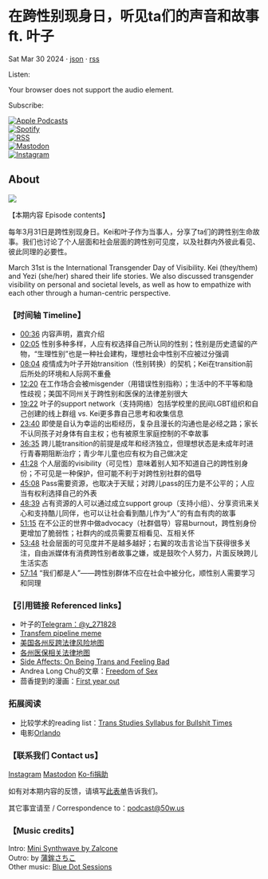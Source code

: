 # 在跨性别现身日，听见ta们的声音和故事 ft. 叶子

Sat Mar 30 2024 · [json](https://pod.50w.us/i/T6Ym7-Q9bJ0/json/) · [rss](https://pod.50w.us/i/T6Ym7-Q9bJ0/rss/)

Listen:

Your browser does not support the audio element.

Subscribe:

[![Apple Podcasts](https://pod.50w.us/assets/brands/subscribe/apple.jpg)](https://podcasts.apple.com/us/podcast/酷儿流水席/id1725512952)  
[![Spotify](https://pod.50w.us/assets/brands/subscribe/spotify.jpg)](https://open.spotify.com/show/2tthCR4m5rDY1Wcy5wpbqD)  
[![RSS](https://pod.50w.us/assets/brands/subscribe/rss.png)](https://pod.50w.us/rss/)  
[![Mastodon](https://pod.50w.us/assets/brands/subscribe/custom.png)](https://biplus.date/@queerroadsidebanquet)  
[![Instagram](https://pod.50w.us/assets/brands/subscribe/custom.png)](https://www.instagram.com/queerroadsidebanquet/)

## About

[![](https://media-cdn.50w.us/microfeed-podcast/production/images/item-0efd6e62395cfaeb0293ed0a534aa28c.png)](https://media-cdn.50w.us/microfeed-podcast/production/images/item-0efd6e62395cfaeb0293ed0a534aa28c.png)

【本期内容 Episode contents】

每年3月31日是跨性别现身日。Kei和叶子作为当事人，分享了ta们的跨性别生命故事。我们也讨论了个人层面和社会层面的跨性别可见度，以及社群内外彼此看见、彼此同理的必要性。

March 31st is the International Transgender Day of Visibility. Kei (they/them) and Yezi (she/her) shared their life stories. We also discussed transgender visibility on personal and societal levels, as well as how to empathize with each other through a human-centric perspective.

### 【时间轴 Timeline】

- [00:36](#t=00:36) 内容声明，嘉宾介绍
- [02:05](#t=02:05) 性别多种多样，人应有权选择自己所认同的性别；性别是历史遗留的产物，“生理性别”也是一种社会建构，理想社会中性别不应被过分强调
- [08:04](#t=08:04) 疫情成为叶子开始transition（性别转换）的契机；Kei在transition前后所处的环境和人际网不重叠
- [12:20](#t=12:20) 在工作场合会被misgender（用错误性别指称）；生活中的不平等和隐性歧视；美国不同州关于跨性别和医保的法律差别很大
- [19:22](#t=19:22) 叶子的support network（支持网络）包括学校里的民间LGBT组织和自己创建的线上群组 vs. Kei更多靠自己思考和收集信息
- [23:40](#t=23:40) 即使是自认为幸运的出柜经历，复杂且漫长的沟通也是必经之路；家长不认同孩子对身体有自主权；也有被原生家庭控制的不幸故事
- [36:35](#t=36:35) 跨儿能transition的前提是成年和经济独立，但理想状态是未成年时进行青春期阻断治疗；青少年儿童也应有权为自己做决定
- [41:28](#t=41:28) 个人层面的visibility（可见性）意味着别人知不知道自己的跨性别身份；不可见是一种保护，但可能不利于对跨性别社群的倡导
- [45:08](#t=45:08) Pass需要资源，也取决于天赋；对跨儿pass的压力是不公平的；人应当有权利选择自己的外表
- [48:39](#t=48:39) 占有资源的人可以通过成立support group（支持小组）、分享资讯来关心和支持酷儿同伴，也可以让社会看到酷儿作为“人”的有血有肉的故事
- [51:15](#t=51:15) 在不公正的世界中做advocacy（社群倡导）容易burnout，跨性别身份更增加了脆弱性；社群内的成员需要互相看见、互相关怀
- [53:48](#t=53:48) 社会层面的可见度并不是越多越好；右翼的攻击言论当下获得很多关注，自由派媒体有消费跨性别者故事之嫌，或是鼓吹个人努力，片面反映跨儿生活实态
- [57:14](#t=57:14) “我们都是人”——跨性别群体不应在社会中被分化，顺性别人需要学习和同理

### 【引用链接 Referenced links】

- 叶子的[Telegram：@y\_271828](https://t.me/y_271828)
- [Transfem pipeline meme](https://knowyourmeme.com/memes/beware-of-the-pipeline)
- [美国各州反跨法律风险地图](https://www.erininthemorning.com/p/anti-trans-legislative-risk-assessment-cd3)
- [各州医保相关法律地图](https://www.lgbtmap.org/equality-maps/healthcare_laws_and_policies)
- [Side Affects: On Being Trans and Feeling Bad](https://www.goodreads.com/book/show/59491459-side-affects)
- Andrea Long Chu的文章：[Freedom of Sex](https://nymag.com/intelligencer/article/trans-rights-biological-sex-gender-judith-butler.html)
- 茴香提到的漫画：[First year out](https://www.goodreads.com/en/book/show/35455445)

### 拓展阅读

- 比较学术的reading list：[Trans Studies Syllabus for Bullshit Times](https://abusablepast.org/trans-studies-syllabus-for-bullshit-times/)
- 电影[Orlando](https://www.imdb.com/title/tt26448981/)

### 【联系我们 Contact us】

[Instagram](https://www.instagram.com/queerroadsidebanquet/) [Mastodon](https://biplus.date/web/@queerroadsidebanquet) [Ko-fi捐助](https://ko-fi.com/queerroadsidebanquet)

如有对本期内容的反馈，请填写[此表单](https://forms.office.com/r/Cx1GH868w6)告诉我们。

其它事宜请至 / Correspondence to：podcast@50w.us

### 【Music credits】

Intro: [Mini Synthwave by Zalcone](https://soundcloud.com/zalcone/mini-synthwave)  
Outro: by [蒲鉾さちこ](https://dova-s.jp/_contents/author/profile423.html)  
Other music: [Blue Dot Sessions](https://www.sessions.blue/)
<!-- tcd_original_link https://pod.50w.us/i/04-or-ta-ft-T6Ym7-Q9bJ0/ -->
